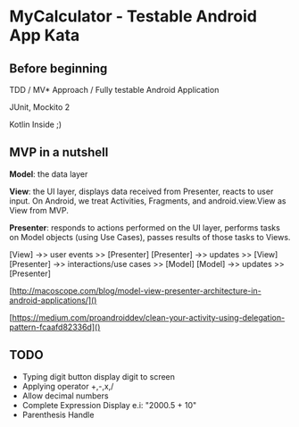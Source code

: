# MyCalculator - Testable Android App Kata


## Before beginning

TDD / MV* Approach / Fully testable Android Application

JUnit, Mockito 2

Kotlin Inside ;)

## MVP in a nutshell

**Model**: the data layer

**View**: the UI layer, displays data received from Presenter, reacts to user input. On Android, we treat Activities, Fragments, and android.view.View as View from MVP.

**Presenter**: responds to actions performed on the UI layer, performs tasks on Model objects (using Use Cases), passes results of those tasks to Views.

[View] ->> user events >> [Presenter]
[Presenter] ->> updates >> [View]	
[Presenter] ->> interactions/use cases >> [Model]
[Model] ->> updates >> [Presenter] 


[http://macoscope.com/blog/model-view-presenter-architecture-in-android-applications/]()

[https://medium.com/proandroiddev/clean-your-activity-using-delegation-pattern-fcaafd82336d]()

## TODO

* Typing digit button display digit to screen
* Applying operator +,-,x,/
* Allow decimal numbers
* Complete Expression Display e.i: "2000.5 + 10"
* Parenthesis Handle





